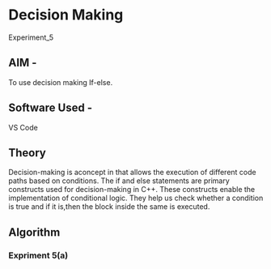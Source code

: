 
# Decision Making
Experiment_5

## AIM - 
To use decision making If-else.
## Software Used - 
VS Code
## Theory
Decision-making is aconcept in that allows the execution of different code paths based on conditions. The if and else statements are primary constructs used for decision-making in  C++. These constructs enable the implementation of conditional logic. They help us check whether a condition is true and if it is,then the block inside the same is executed.

## Algorithm
### Expriment 5(a)

